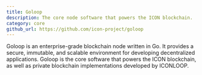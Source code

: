 ```yaml
---
title: Goloop
description: The core node software that powers the ICON blockchain.
category: core
github_url: https://github.com/icon-project/goloop
---
```



Goloop is an enterprise-grade blockchain node written in Go. It provides a secure, immutable, and scalable environment for developing decentralized applications. Goloop is the core software that powers the ICON blockchain, as well as private blockchain implementations developed by ICONLOOP.